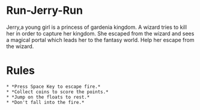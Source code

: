 # Run-Jerry-Run

  Jerry,a young girl is a princess of gardenia kingdom. A wizard tries to kill her in order to capture her kingdom. She escaped from the wizard and sees a magical portal which       leads her to the fantasy world. Help her escape from the wizard.
  
  # Rules
    * *Press Space Key to escape fire.*
    * *Collect coins to score the points.*
    * *Jump on the floats to rest.*
    * *Don't fall into the fire.*

